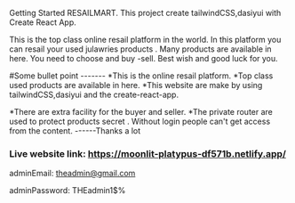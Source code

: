 Getting Started RESAILMART.
This project create tailwindCSS,dasiyui with Create React App.

This is the top class online resail platform in the world. In this platform you can resail your used julawries products . Many products are available in here. You need to choose and buy -sell. Best wish and good luck for you.

#Some bullet point -------
*This is the online resail platform.
*Top class used products are available in here.
*This website are make by using tailwindCSS,dasiyui and the create-react-app.

*There are extra facility for the buyer and seller.
*The private router are used to protect products secret . Without login people can't get access from the content.
   ------Thanks a lot

   
### Live website link:  https://moonlit-platypus-df571b.netlify.app/

adminEmail: theadmin@gmail.com

adminPassword: THEadmin1$%